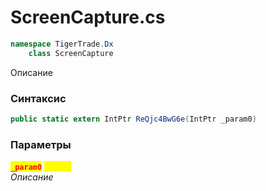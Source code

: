 
# ScreenCapture.cs
```csharp
namespace TigerTrade.Dx  
    class ScreenCapture
```

Описание

### Синтаксис
```csharp
public static extern IntPtr ReQjc4BwG6e(IntPtr _param0)
```

### Параметры  
<mark style="color:red;">**`_param0`**</mark> <mark style="color:yellow;">`IntPtr`</mark>  
 *Описание*  
  

                    
                    